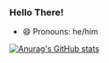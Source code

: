 ### Hello There!

- 😄 Pronouns: he/him

[![Anurag's GitHub stats](https://github-readme-stats.vercel.app/api?username=jswanson806&show_icons=true&theme=merko)](https://github.com/anuraghazra/github-readme-stats)
<!--
**jswanson806/jswanson806** is a ✨ _special_ ✨ repository because its `README.md` (this file) appears on your GitHub profile.

Here are some ideas to get you started:

- 🔭 I’m currently working on ...
- 🌱 I’m currently learning ...
- 👯 I’m looking to collaborate on ...
- 🤔 I’m looking for help with ...
- 💬 Ask me about ...
- 📫 How to reach me: ...

- ⚡ Fun fact: ...
-->
